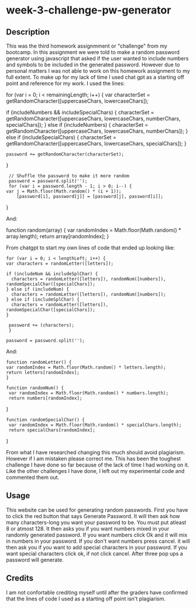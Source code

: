# week-3-challenge-pw-generator

## Description

This was the third homework assignmment or "challenge" from my bootcamp. In this assignment we were told to make a random password generator using javascript that asked if the user wanted to include numbers and symbols to be included in the generated password. However due to personal matters I was not able to work on this homework assignment to my full extent. To make up for my lack of time I used chat gpt as a starting off point and reference for my work. I used the lines:   

for (var i = 0; i < remainingLength; i++) {
    var characterSet = getRandomCharacter([uppercaseChars, lowercaseChars]);

if (includeNumbers && includeSpecialChars) {
      characterSet = getRandomCharacter([uppercaseChars, lowercaseChars, numberChars, specialChars]);
    } else if (includeNumbers) {
      characterSet = getRandomCharacter([uppercaseChars, lowercaseChars, numberChars]);
    } else if (includeSpecialChars) {
      characterSet = getRandomCharacter([uppercaseChars, lowercaseChars, specialChars]);
    }

    password += getRandomCharacter(characterSet);
  }

     // Shuffle the password to make it more random
     password = password.split('');
     for (var i = password.length - 1; i > 0; i--) {
    var j = Math.floor(Math.random() * (i + 1));
        [password[i], password[j]] = [password[j], password[i]];
  }

  And:

  function random(array) {
  var randomIndex = Math.floor(Math.random() * array.length);
  return array[randomIndex];
  }

 From chatgpt to start my own lines of code that ended up looking like:

    for (var i = 0; i < lengthLeft; i++) {
    var characters = randomLetter([letters]);

    if (includeNum && includeSplChar) {
      characters = randomLetter([letters]), randomNum([numbers]), randomSpecialChar([specialChars]);
    } else if (includeNum) {
      characters = randomLetter([letters]), randomNum([numbers]);
    } else if (includeSplChar) {
      characters = randomLetter([letters]), randomSpecialChar([specialChars]);
    }

     password += (characters);
     }

    password = password.split('');

  And:

    function randomLetter() {
    var randomIndex = Math.floor(Math.random() * letters.length);
    return letters[randomIndex];
    }

    function randomNum() {
     var randomIndex = Math.floor(Math.random() * numbers.length);
     return numbers[randomIndex];
}

    function randomSpecialChar() {
     var randomIndex = Math.floor(Math.random() * specialChars.length);
     return specialChars[randomIndex];
}

From what I have researched changing this much should avoid plagiarism. However if I am mistaken please correct me. This has been the toughest challenge I have done so far because of the lack of time I had working on it. Like the other challenges I have done, I left out my experimental code and commented them out.

## Usage

This website can be used for generating random passwords. First you have to click the red button that says Generate Password. It will then ask how many characters-long you want your password to be. You must put atleast 8 or atmost 128. It then asks you if you want numbers mixed in your randomly generated password. If you want numbers click Ok and it will mix in numbers in your password. If you don't want numbers press cancel. it will then ask you if you want to add special characters in your password. If you want special characters click ok, if not click cancel. After three pop ups a password will generate.

## Credits

I am not confortable crediting myself until after the graders have confirmed that the lines of code I used as a starting off point isn't plagiarism.